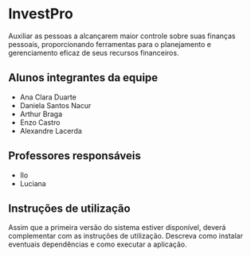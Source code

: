 # InvestPro

  Auxiliar as pessoas a alcançarem maior controle sobre suas finanças pessoais, proporcionando ferramentas para o planejamento e gerenciamento eficaz de seus recursos financeiros.

## Alunos integrantes da equipe

* Ana Clara Duarte
* Daniela Santos Nacur
* Arthur Braga
* Enzo Castro
* Alexandre Lacerda

## Professores responsáveis

* Ilo
* Luciana

## Instruções de utilização

Assim que a primeira versão do sistema estiver disponível, deverá complementar com as instruções de utilização. Descreva como instalar eventuais dependências e como executar a aplicação.

